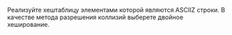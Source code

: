 Реализуйте хештаблицу элементами которой являются ASCIIZ строки.
В качестве метода разрешения коллизий выберете двойное хеширование.